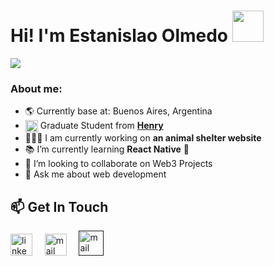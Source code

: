 
<h1>Hi! I'm Estanislao Olmedo <img src="https://raw.githubusercontent.com/iampavangandhi/iampavangandhi/master/gifs/Hi.gif"  height='50px'></h1>
<img src="https://readme-typing-svg.herokuapp.com?color=E9B517&lines=Full+Stack+Developer;Web3+enthusiast">

### About me:
- 🌎 Currently base at: Buenos Aires, Argentina
- <img align='center' src="https://res.cloudinary.com/crunchbase-production/image/upload/c_lpad,h_256,w_256,f_auto,q_auto:eco,dpr_1/tdgwdgx9n7ubjqkhr6ew" width="20px"> Graduate Student from **[Henry](https://www.soyhenry.com/webfullstack)**
- 👨🏻‍💻 I am currently working on **an animal shelter website**
- 📚 I’m currently learning **React Native** 📲
- 👯 I’m looking to collaborate on Web3 Projects
- 💬 Ask me about web development

## 📫 Get In Touch
<a href="https://www.linkedin.com/in/estanislao-olmedo-208510247/" target="_blank"><img src="https://www.vectorlogo.zone/logos/linkedin/linkedin-icon.svg" width="35px" alt="linkedin"></a>
&nbsp; &nbsp;
<a href="https://mail.google.com/mail/u/0/#inbox?compose=DmwnWsLLjpRZQkrDfvNMWdLLZkRSCfxFDJqqtpLZsLNfXtPwWJRjbLjhpKgnxDvNvLzSTMmCRgHB"><img src="https://www.vectorlogo.zone/logos/gmail/gmail-icon.svg" width="35px" alt="mail"></a>
&nbsp; &nbsp;
<a href="" target="_blank"><img title='Portfolio Website' src="https://cdn-icons-png.flaticon.com/512/186/186373.png" width="40px" alt="mail"></a> 
&nbsp; &nbsp;
